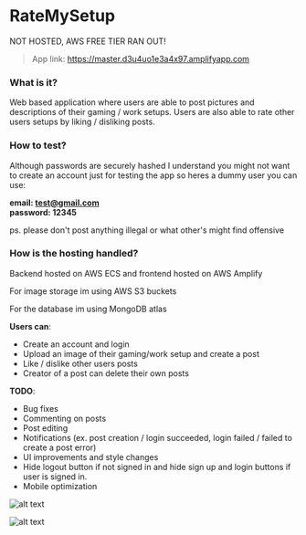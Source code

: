 # RateMySetup

NOT HOSTED, AWS FREE TIER RAN OUT!

>App link: https://master.d3u4uo1e3a4x97.amplifyapp.com

### What is it?

Web based application where users are able to post pictures and descriptions of their gaming / work setups. Users are also able to rate other users setups by liking / disliking posts.

### How to test?

Although passwords are securely hashed I understand you might not want to create an account just for testing the app so heres a dummy user you can use:
</br>

<b>email: test@gmail.com</b> </br>
<b>password: 12345</b>

ps. please don't post anything illegal or what other's might find offensive

### How is the hosting handled?

Backend hosted on AWS ECS and frontend hosted on AWS Amplify

For image storage im using AWS S3 buckets

For the database im using MongoDB atlas

<b>Users can</b>:
- Create an account and login
- Upload an image of their gaming/work setup and create a post
- Like / dislike other users posts
- Creator of a post can delete their own posts

<b>TODO</b>:
- Bug fixes
- Commenting on posts
- Post editing
- Notifications (ex. post creation / login succeeded, login failed / failed to create a post error)
- UI improvements and style changes
- Hide logout button if not signed in and hide sign up and login buttons if user is signed in.
- Mobile optimization

![alt text](https://github.com/luukasmakila/RateMySetup/blob/master/rms%20ss2.png)

![alt text](https://github.com/luukasmakila/RateMySetup/blob/master/rms%20ss.png)
